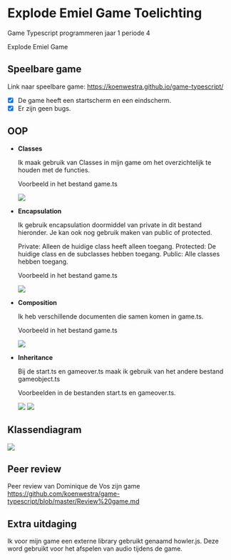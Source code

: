 # Explode Emiel Game Toelichting
Game Typescript programmeren jaar 1 periode 4

Explode Emiel Game


## Speelbare game

Link naar speelbare game:
https://koenwestra.github.io/game-typescript/

- [x] De game heeft een startscherm en een eindscherm.
- [x] Er zijn geen bugs.

## OOP 


 - **Classes**
 
    Ik maak gebruik van Classes in mijn game om het overzichtelijk te houden met de functies.
    
    Voorbeeld in het bestand game.ts

    <img src = "https://github.com/koenwestra/game-typescript/blob/master/docs/img/game.png">

 - **Encapsulation**
 
    Ik gebruik encapsulation doormiddel van private in dit bestand hieronder. Je kan ook nog gebruik maken van public of         protected. 
    
    Private: Alleen de huidige class heeft alleen toegang.
    Protected: De huidige class en de subclasses hebben toegang.
    Public: Alle classes hebben toegang.
    

    Voorbeeld in het bestand game.ts
   
    <img src = "https://github.com/koenwestra/game-typescript/blob/master/docs/img/game.png">
   
 - **Composition**
 
    Ik heb verschillende documenten die samen komen in game.ts.
   
    Voorbeeld in het bestand game.ts
   
    <img src = "https://github.com/koenwestra/game-typescript/blob/master/docs/img/game.png">

   
 - **Inheritance**
 
     Bij de start.ts en gameover.ts maak ik gebruik van het andere bestand gameobject.ts 
   
     Voorbeelden in de bestanden start.ts en gameover.ts.

    <img src = "https://github.com/koenwestra/game-typescript/blob/master/docs/img/start.png">
    <img src = "https://github.com/koenwestra/game-typescript/blob/master/docs/img/gameover.png">
   



## Klassendiagram

<img src = "https://github.com/koenwestra/game-typescript/blob/master/docs/img/classes-diagram-game-koen.png">

## Peer review
Peer review van Dominique de Vos zijn game
https://github.com/koenwestra/game-typescript/blob/master/Review%20game.md

## Extra uitdaging

Ik voor mijn game een externe library gebruikt genaamd howler.js. Deze word gebruikt voor het afspelen van audio tijdens de game.
